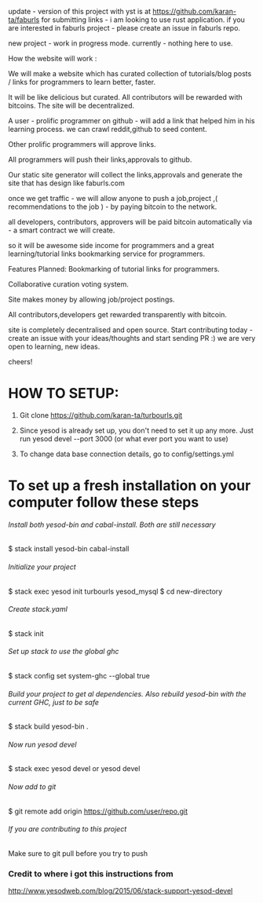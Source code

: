 update - version of this project with yst is at https://github.com/karan-ta/faburls
for submitting links - i am looking to use rust application.
if you are interested in faburls project - please create an issue in faburls repo.

new project - work in progress mode.
currently - nothing here to use.

How the website will work :

We will make a website which has curated collection of tutorials/blog posts / links for programmers to learn better, faster.

It will be like delicious but curated.
All contributors will be rewarded with bitcoins.
The site will be decentralized.

A user - prolific programmer on github - will add a link that helped him in his learning process.
we can crawl reddit,github  to seed content.

Other prolific programmers will approve links.

All programmers will push their links,approvals to github.

Our static site generator will collect the links,approvals and generate the site that has design  like faburls.com

once we get traffic - we will allow anyone to push a job,project ,( recommendations to the job ) -  by paying  bitcoin  to the network.

all developers, contributors, approvers will be paid bitcoin automatically via - a smart contract we will create.

so it will be awesome side income for programmers and a great learning/tutorial  links bookmarking service for programmers.

Features Planned: 
Bookmarking of tutorial links for programmers.

Collaborative curation voting system.

Site makes money by allowing job/project postings.

All contributors,developers get rewarded transparently with bitcoin.

site is completely decentralised and open source.
Start contributing today - create an issue with your ideas/thoughts and start sending PR :) 
we are very open to learning, new ideas.

cheers!

# HOW TO SETUP:

1. Git clone https://github.com/karan-ta/turbourls.git

2. Since yesod is already set up, you don't need to set it up any more. Just run yesod devel --port 3000 (or what ever port you want to use)
3. To change data base connection details, go to config/settings.yml


# To set up a fresh installation  on your computer follow these steps

###### Install both yesod-bin and cabal-install. Both are still necessary
$ stack install yesod-bin cabal-install
######  Initialize your project
$ stack exec yesod init turbourls yesod_mysql
$ cd new-directory
######  Create stack.yaml
$ stack init
######  Set up stack to use the global ghc
$ stack config set system-ghc --global true
######  Build your project to get al dependencies. Also rebuild yesod-bin with the current GHC, just to be safe
$ stack build yesod-bin . 
######  Now run yesod devel
$ stack exec yesod devel or yesod devel
######  Now add to git 
$ git remote add origin https://github.com/user/repo.git
###### If you are contributing to this project
Make sure to git pull before you try to push
### Credit to where i got this instructions from
http://www.yesodweb.com/blog/2015/06/stack-support-yesod-devel




 

 

